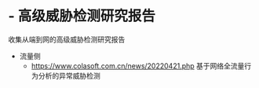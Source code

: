 # - 高级威胁检测研究报告
收集从端到网的高级威胁检测研究报告

- 流量侧
  - https://www.colasoft.com.cn/news/20220421.php 基于网络全流量行为分析的异常威胁检测
